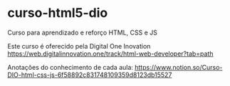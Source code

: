 # curso-html5-dio
Curso para aprendizado e reforço HTML, CSS e JS



Este curso é oferecido pela Digital One Inovation 
https://web.digitalinnovation.one/track/html-web-developer?tab=path


Anotações do conhecimento de cada aula: https://www.notion.so/Curso-DIO-html-css-js-6f58892c831748109359d8123db15527
